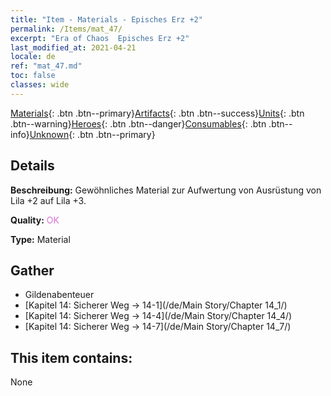 ```yaml
---
title: "Item - Materials - Episches Erz +2"
permalink: /Items/mat_47/
excerpt: "Era of Chaos  Episches Erz +2"
last_modified_at: 2021-04-21
locale: de
ref: "mat_47.md"
toc: false
classes: wide
---
```

 [Materials](/de/Items/){: .btn .btn--primary}[Artifacts](/de/Items/Artifacts/){: .btn .btn--success}[Units](/de/Items/Units/){: .btn .btn--warning}[Heroes](/de/Items/Heroes/){: .btn .btn--danger}[Consumables](/de/Items/Consumables/){: .btn .btn--info}[Unknown](/de/Items/Unknown/){: .btn .btn--primary}

## Details
 **Beschreibung:** Gewöhnliches Material zur Aufwertung von Ausrüstung von Lila +2 auf Lila +3.

 **Quality:** <span style="color: #DA70D6">OK</span>

 **Type:** Material

## Gather

*    Gildenabenteuer 
*    [Kapitel 14: Sicherer Weg -> 14-1](/de/Main Story/Chapter 14_1/) 
*    [Kapitel 14: Sicherer Weg -> 14-4](/de/Main Story/Chapter 14_4/) 
*    [Kapitel 14: Sicherer Weg -> 14-7](/de/Main Story/Chapter 14_7/) 

## This item contains:

  None

